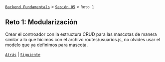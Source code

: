 [`Backend Fundamentals`](../../README.md) > [`Sesión 05`](../README.md) > `Reto 1`
	
## Reto 1: Modularización

Crear el controador con la estructura CRUD para las mascotas de manera similar a lo que hicimos con el archivo routes/usuarios.js, no olvides usar el modelo que ya definimos para mascota.


[`Atrás`](../Ejemplo-02) | [`Siguiente`](../Ejemplo-03)

